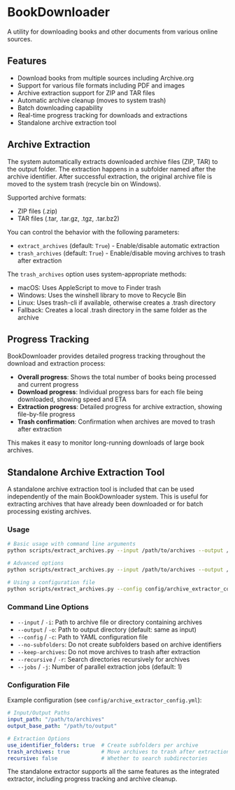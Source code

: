 # BookDownloader

A utility for downloading books and other documents from various online sources.

## Features

- Download books from multiple sources including Archive.org
- Support for various file formats including PDF and images
- Archive extraction support for ZIP and TAR files
- Automatic archive cleanup (moves to system trash)
- Batch downloading capability
- Real-time progress tracking for downloads and extractions
- Standalone archive extraction tool

## Archive Extraction

The system automatically extracts downloaded archive files (ZIP, TAR) to the output folder. The extraction happens in a subfolder named after the archive identifier. After successful extraction, the original archive file is moved to the system trash (recycle bin on Windows). 

Supported archive formats:
- ZIP files (.zip)
- TAR files (.tar, .tar.gz, .tgz, .tar.bz2)

You can control the behavior with the following parameters:
- `extract_archives` (default: `True`) - Enable/disable automatic extraction
- `trash_archives` (default: `True`) - Enable/disable moving archives to trash after extraction

The `trash_archives` option uses system-appropriate methods:
- macOS: Uses AppleScript to move to Finder trash
- Windows: Uses the winshell library to move to Recycle Bin
- Linux: Uses trash-cli if available, otherwise creates a .trash directory
- Fallback: Creates a local .trash directory in the same folder as the archive

## Progress Tracking

BookDownloader provides detailed progress tracking throughout the download and extraction process:

- **Overall progress**: Shows the total number of books being processed and current progress
- **Download progress**: Individual progress bars for each file being downloaded, showing speed and ETA
- **Extraction progress**: Detailed progress for archive extraction, showing file-by-file progress
- **Trash confirmation**: Confirmation when archives are moved to trash after extraction

This makes it easy to monitor long-running downloads of large book archives.

## Standalone Archive Extraction Tool

A standalone archive extraction tool is included that can be used independently of the main BookDownloader system. This is useful for extracting archives that have already been downloaded or for batch processing existing archives.

### Usage

```bash
# Basic usage with command line arguments
python scripts/extract_archives.py --input /path/to/archives --output /path/to/output

# Advanced options
python scripts/extract_archives.py --input /path/to/archives --output /path/to/output --recursive --jobs 4

# Using a configuration file
python scripts/extract_archives.py --config config/archive_extractor_config.yml
```

### Command Line Options

- `--input` / `-i`: Path to archive file or directory containing archives
- `--output` / `-o`: Path to output directory (default: same as input)
- `--config` / `-c`: Path to YAML configuration file
- `--no-subfolders`: Do not create subfolders based on archive identifiers
- `--keep-archives`: Do not move archives to trash after extraction
- `--recursive` / `-r`: Search directories recursively for archives
- `--jobs` / `-j`: Number of parallel extraction jobs (default: 1)

### Configuration File

Example configuration (see `config/archive_extractor_config.yml`):

```yaml
# Input/Output Paths
input_path: "/path/to/archives" 
output_base_path: "/path/to/output"

# Extraction Options
use_identifier_folders: true  # Create subfolders per archive
trash_archives: true          # Move archives to trash after extraction
recursive: false              # Whether to search subdirectories
```

The standalone extractor supports all the same features as the integrated extractor, including progress tracking and archive cleanup.